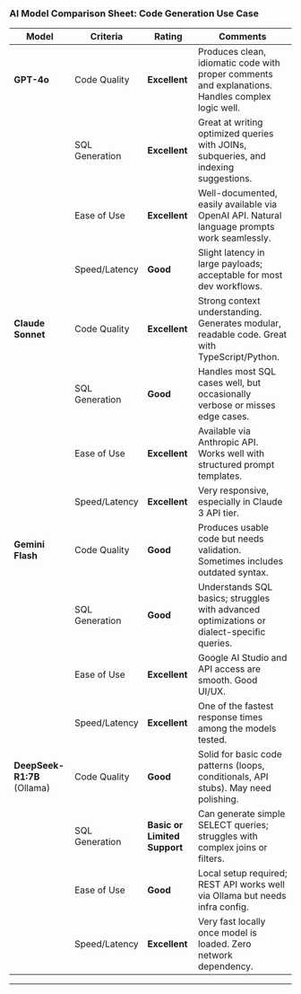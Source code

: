 
### AI Model Comparison Sheet: Code Generation Use Case

| Model              | Criteria        | Rating                         | Comments                                                                 |
|-------------------|-----------------|--------------------------------|--------------------------------------------------------------------------|
| **GPT-4o**         | Code Quality    | **Excellent**                | Produces clean, idiomatic code with proper comments and explanations. Handles complex logic well. |
|                   | SQL Generation  | **Excellent**                | Great at writing optimized queries with JOINs, subqueries, and indexing suggestions. |
|                   | Ease of Use     | **Excellent**                | Well-documented, easily available via OpenAI API. Natural language prompts work seamlessly. |
|                   | Speed/Latency   | **Good**                     | Slight latency in large payloads; acceptable for most dev workflows.    |
| **Claude Sonnet**  | Code Quality    | **Excellent**                | Strong context understanding. Generates modular, readable code. Great with TypeScript/Python. |
|                   | SQL Generation  | **Good**                     | Handles most SQL cases well, but occasionally verbose or misses edge cases. |
|                   | Ease of Use     | **Excellent**                | Available via Anthropic API. Works well with structured prompt templates. |
|                   | Speed/Latency   | **Excellent**                | Very responsive, especially in Claude 3 API tier.                        |
| **Gemini Flash**   | Code Quality    | **Good**                     | Produces usable code but needs validation. Sometimes includes outdated syntax. |
|                   | SQL Generation  | **Good**                     | Understands SQL basics; struggles with advanced optimizations or dialect-specific queries. |
|                   | Ease of Use     | **Excellent**                | Google AI Studio and API access are smooth. Good UI/UX.                  |
|                   | Speed/Latency   | **Excellent**                | One of the fastest response times among the models tested.              |
| **DeepSeek-R1:7B** (Ollama) | Code Quality    | **Good**                     | Solid for basic code patterns (loops, conditionals, API stubs). May need polishing. |
|                   | SQL Generation  |  **Basic or Limited Support** | Can generate simple SELECT queries; struggles with complex joins or filters. |
|                   | Ease of Use     | **Good**                     | Local setup required; REST API works well via Ollama but needs infra config. |
|                   | Speed/Latency   | **Excellent**                | Very fast locally once model is loaded. Zero network dependency.        |
---
